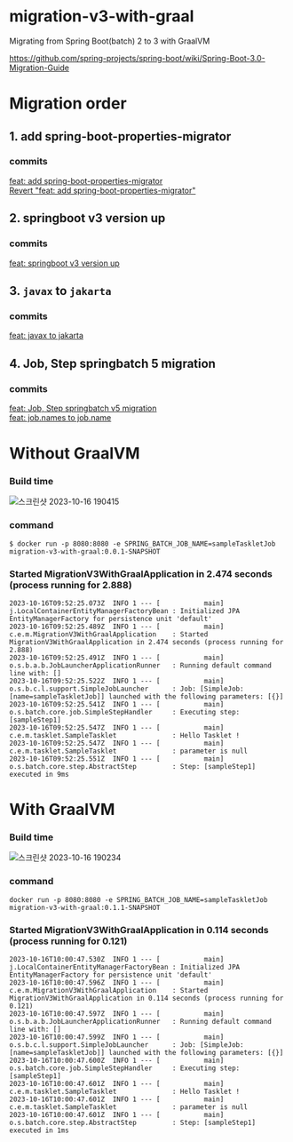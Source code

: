 # migration-v3-with-graal
Migrating from Spring Boot(batch) 2 to 3 with GraalVM

https://github.com/spring-projects/spring-boot/wiki/Spring-Boot-3.0-Migration-Guide

# Migration order

## 1. add spring-boot-properties-migrator
### commits
[feat: add spring-boot-properties-migrator](https://github.com/GHGHGHKO/migration-v3-with-graal/commit/951aee5984792ddf7e07e3f6b246919071273b50)  
[Revert "feat: add spring-boot-properties-migrator"](https://github.com/GHGHGHKO/migration-v3-with-graal/commit/bfeca161f1f606fb356158a6d8886bde7bcb0511)

## 2. springboot v3 version up
### commits
[feat: springboot v3 version up](https://github.com/GHGHGHKO/migration-v3-with-graal/commit/34d94ffd4a76f4a4cf1560cfb5f4b11359e826ff)

## 3. `javax` to `jakarta`
### commits
[feat: javax to jakarta](https://github.com/GHGHGHKO/migration-v3-with-graal/commit/241a6c6fdd5fd21b4af21a7f2756a74010153e8a)

## 4. Job, Step springbatch 5 migration
### commits
[feat: Job, Step springbatch v5 migration](https://github.com/GHGHGHKO/migration-v3-with-graal/commit/96a5ae72b838a05feed19885ba2f36d2dd7b84bd)  
[feat: job.names to job.name](https://github.com/GHGHGHKO/migration-v3-with-graal/commit/c366514ca498a5e3fe21e711d5e16e8bcc1c16bb)

# Without GraalVM

### Build time
![스크린샷 2023-10-16 190415](https://github.com/GHGHGHKO/migration-v3-with-graal/assets/26823834/cb497b3f-90b5-4739-8f72-1c71c8ede12f)

### command
```shell
$ docker run -p 8080:8080 -e SPRING_BATCH_JOB_NAME=sampleTaskletJob migration-v3-with-graal:0.0.1-SNAPSHOT
```

### Started MigrationV3WithGraalApplication in 2.474 seconds (process running for 2.888)
```text
2023-10-16T09:52:25.073Z  INFO 1 --- [           main] j.LocalContainerEntityManagerFactoryBean : Initialized JPA EntityManagerFactory for persistence unit 'default'
2023-10-16T09:52:25.489Z  INFO 1 --- [           main] c.e.m.MigrationV3WithGraalApplication    : Started MigrationV3WithGraalApplication in 2.474 seconds (process running for 2.888)
2023-10-16T09:52:25.491Z  INFO 1 --- [           main] o.s.b.a.b.JobLauncherApplicationRunner   : Running default command line with: []
2023-10-16T09:52:25.522Z  INFO 1 --- [           main] o.s.b.c.l.support.SimpleJobLauncher      : Job: [SimpleJob: [name=sampleTaskletJob]] launched with the following parameters: [{}]
2023-10-16T09:52:25.541Z  INFO 1 --- [           main] o.s.batch.core.job.SimpleStepHandler     : Executing step: [sampleStep1]
2023-10-16T09:52:25.547Z  INFO 1 --- [           main] c.e.m.tasklet.SampleTasklet              : Hello Tasklet !
2023-10-16T09:52:25.547Z  INFO 1 --- [           main] c.e.m.tasklet.SampleTasklet              : parameter is null
2023-10-16T09:52:25.551Z  INFO 1 --- [           main] o.s.batch.core.step.AbstractStep         : Step: [sampleStep1] executed in 9ms
```

# With GraalVM

### Build time
![스크린샷 2023-10-16 190234](https://github.com/GHGHGHKO/migration-v3-with-graal/assets/26823834/daa594db-c839-4403-8809-ecd389417a4c)

### command
```shell
docker run -p 8080:8080 -e SPRING_BATCH_JOB_NAME=sampleTaskletJob migration-v3-with-graal:0.1.1-SNAPSHOT
```

### Started MigrationV3WithGraalApplication in 0.114 seconds (process running for 0.121)
```text
2023-10-16T10:00:47.530Z  INFO 1 --- [           main] j.LocalContainerEntityManagerFactoryBean : Initialized JPA EntityManagerFactory for persistence unit 'default'
2023-10-16T10:00:47.596Z  INFO 1 --- [           main] c.e.m.MigrationV3WithGraalApplication    : Started MigrationV3WithGraalApplication in 0.114 seconds (process running for 0.121)
2023-10-16T10:00:47.597Z  INFO 1 --- [           main] o.s.b.a.b.JobLauncherApplicationRunner   : Running default command line with: []
2023-10-16T10:00:47.599Z  INFO 1 --- [           main] o.s.b.c.l.support.SimpleJobLauncher      : Job: [SimpleJob: [name=sampleTaskletJob]] launched with the following parameters: [{}]
2023-10-16T10:00:47.600Z  INFO 1 --- [           main] o.s.batch.core.job.SimpleStepHandler     : Executing step: [sampleStep1]
2023-10-16T10:00:47.601Z  INFO 1 --- [           main] c.e.m.tasklet.SampleTasklet              : Hello Tasklet !
2023-10-16T10:00:47.601Z  INFO 1 --- [           main] c.e.m.tasklet.SampleTasklet              : parameter is null
2023-10-16T10:00:47.601Z  INFO 1 --- [           main] o.s.batch.core.step.AbstractStep         : Step: [sampleStep1] executed in 1ms
```
